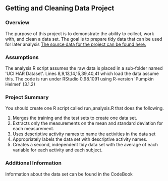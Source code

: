 ## Getting and Cleaning Data Project
### Overview
The purpose of this project is to demonstrate the ability to collect, work with, and clean a data set. The goal is to prepare tidy data that can be used for later analysis
[The source data for the project can be found here.](https://d396qusza40orc.cloudfront.net/getdata%2Fprojectfiles%2FUCI%20HAR%20Dataset.zip)

### Assumptions
The analysis R script assumes the raw data is placed in a sub-folder named 'UCI HAR Dataset'.
Lines 8,9,13,14,15,39,40,41 which load the data assume this.
The code is run under RStudio 0.98.1091 using R-version 'Pumpkin Helmet' (3.1.2)

### Project Summary
You should create one R script called run_analysis.R that does the following. 
1. Merges the training and the test sets to create one data set.
2. Extracts only the measurements on the mean and standard deviation for each measurement. 
3. Uses descriptive activity names to name the activities in the data set
4. Appropriately labels the data set with descriptive activity names. 
5. Creates a second, independent tidy data set with the average of each variable for each activity and each subject. 

### Additional Information
Information about the data set can be found in the CodeBook